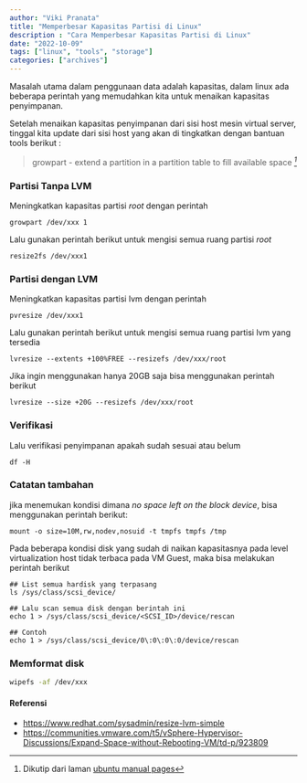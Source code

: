 ```yaml
---
author: "Viki Pranata"
title: "Memperbesar Kapasitas Partisi di Linux"
description : "Cara Memperbesar Kapasitas Partisi di Linux"
date: "2022-10-09"
tags: ["linux", "tools", "storage"]
categories: ["archives"]
---
```


Masalah utama dalam penggunaan data adalah kapasitas, dalam linux ada beberapa perintah yang memudahkan kita untuk menaikan kapasitas penyimpanan.

Setelah menaikan kapasitas penyimpanan dari sisi host mesin virtual server, tinggal kita update dari sisi host yang akan di tingkatkan dengan bantuan tools berikut :

> growpart - extend a partition in a partition table to fill available space <cite>[^1]</cite>
[^1]: Dikutip dari laman [ubuntu manual pages](https://manpages.ubuntu.com/manpages/bionic/man1/growpart.1.html)


### Partisi Tanpa LVM
Meningkatkan kapasitas partisi _root_ dengan perintah    
```
growpart /dev/xxx 1
```

Lalu gunakan perintah berikut untuk mengisi semua ruang partisi _root_    
```
resize2fs /dev/xxx1
```

### Partisi dengan LVM
Meningkatkan kapasitas partisi lvm dengan perintah    
```
pvresize /dev/xxx1
```

Lalu gunakan perintah berikut untuk mengisi semua ruang partisi lvm yang tersedia    
```
lvresize --extents +100%FREE --resizefs /dev/xxx/root
```

Jika ingin menggunakan hanya 20GB saja bisa menggunakan perintah berikut    
```
lvresize --size +20G --resizefs /dev/xxx/root
```    

### Verifikasi
Lalu verifikasi penyimpanan apakah sudah sesuai atau belum    
```
df -H
```

### Catatan tambahan 
jika menemukan kondisi dimana _no space left on the block device_, bisa menggunakan perintah berikut:    
```
mount -o size=10M,rw,nodev,nosuid -t tmpfs tmpfs /tmp
```

Pada beberapa kondisi disk yang sudah di naikan kapasitasnya pada level virtualization host tidak terbaca pada VM Guest, maka bisa melakukan perintah berikut

```
## List semua hardisk yang terpasang
ls /sys/class/scsi_device/

## Lalu scan semua disk dengan berintah ini
echo 1 > /sys/class/scsi_device/<SCSI_ID>/device/rescan

## Contoh
echo 1 > /sys/class/scsi_device/0\:0\:0\:0/device/rescan
```

### Memformat disk
```bash
wipefs -af /dev/xxx
```


#### Referensi
- https://www.redhat.com/sysadmin/resize-lvm-simple
- https://communities.vmware.com/t5/vSphere-Hypervisor-Discussions/Expand-Space-without-Rebooting-VM/td-p/923809